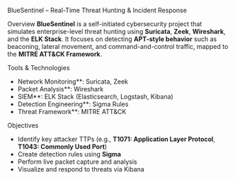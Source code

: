 BlueSentinel – Real-Time Threat Hunting & Incident Response

Overview
**BlueSentinel** is a self-initiated cybersecurity project that simulates enterprise-level threat hunting using **Suricata**, **Zeek**, **Wireshark**, and the **ELK Stack**. It focuses on detecting **APT-style behavior** such as beaconing, lateral movement, and command-and-control traffic, mapped to the **MITRE ATT&CK Framework**.

Tools & Technologies
- Network Monitoring**: Suricata, Zeek
- Packet Analysis**: Wireshark
- SIEM**: ELK Stack (Elasticsearch, Logstash, Kibana)
- Detection Engineering**: Sigma Rules
- Threat Framework**: MITRE ATT&CK

Objectives
- Identify key attacker TTPs (e.g., **T1071: Application Layer Protocol**, **T1043: Commonly Used Port**)
- Create detection rules using **Sigma**
- Perform live packet capture and analysis
- Visualize and respond to threats via Kibana



